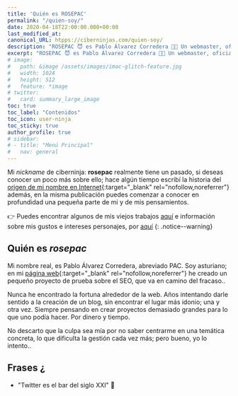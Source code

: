```yaml
---
title: 'Quién es ROSEPAC'
permalink: "/quien-soy/"
date: 2020-04-18T22:00:00.000+00:00
last_modified_at: 
canonical_URL: htpps://ciberninjas.com/quien-soy/
description: "ROSEPAC 😈 es Pablo Álvarez Corredera 👨‍💻 Un webmaster, oficialmente técnico informático asturiano que le gusta pensar que es un documentalista digital; aunque solo sea por ocultar su adicción a las nuevas tecnologías."
excerpt: "ROSEPAC 😈 es Pablo Álvarez Corredera 👨‍💻 Un webmaster, oficialmente técnico informático asturiano que le gusta pensar que es un documentalista digital; aunque solo sea por ocultar su adicción a las nuevas tecnologías."
# image: 
#   path: &image /assets/images/imac-glitch-feature.jpg
#   width: 1024
#   height: 512
#   feature: *image
# twitter:
#   card: summary_large_image
toc: true
toc_label: "Contenidos"
toc_icon: user-ninja
toc_sticky: true
author_profile: true
# sidebar:
# - title: "Menú Principal"
#   nav: general
---
```


Mi _nickname_ de ciberninja: **rosepac** realmente tiene un pasado, si deseas conocer un poco más sobre ello; hace algún tiempo escribí la historia del [origen de mi nombre en Internet](https://steemit.com/mysteemitname/@rosepac/el-origen-de-mi-nombre-rosepac "El Origen de mi Nombre/Nickname: ROSEPAC"){:target="_blank" rel="nofollow,noreferrer"} además, en la misma publicación puedes comenzar a conocer en profundidad una pequeña parte de mi y de mis pensamientos.

👉 Puedes encontrar algunos de mis viejos trabajos [aquí](/proyectos/) e información sobre mis gustos e intereses personajes, por [aquí](/rosepac/)
{: .notice--warning}

## Quién es _**rosepac**_

Mi nombre real, es Pablo Álvarez Corredera, abreviado PAC. Soy asturiano; en mi [página web](https://www.pabloalvarezcorredera.com "Asturias, SEO y Posicionamiento. La Biblia del Seo y Posicionamiento en Español"){:target="_blank" rel="nofollow,noreferrer"} he creado un pequeño proyecto de prueba sobre el SEO, que va en camino del fracaso..

Nunca he encontrado la fortuna alrededor de la web. Años intentando darle sentido a la creación de un blog, sin encontrar el lugar más idonio; una y otra vez. Siempre pensando en crear proyectos demasiado grandes para lo que uno podía hacer. Por dinero y tiempo.

No descarto que la culpa sea mía por no saber centrarme en una temática concreta, lo que dificulta la gestión cada vez más; pero bueno, yo lo intento..

## Frases ¿

* "Twitter es el bar del siglo XXI" 🍻
